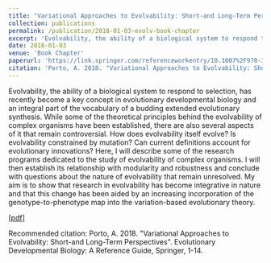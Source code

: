 ```yaml
---
title: "Variational Approaches to Evolvability: Short-and Long-Term Perspectives"
collection: publications
permalink: /publication/2018-01-03-evolv-book-chapter
excerpt: 'Evolvability, the ability of a biological system to respond to selection, has recently become a key concept in evolutionary developmental biology and an integral part of the vocabulary of a budding extended evolutionary synthesis. While some of the theoretical principles behind the evolvability of complex organisms have been established, there are also several aspects of it that remain controversial. How does evolvability itself evolve? Is evolvability constrained by mutation? Can current definitions account for evolutionary innovations? Here, I will describe some of the research programs dedicated to the study of evolvability of complex organisms. I will then establish its relationship with modularity and robustness and conclude with questions about the nature of evolvability that remain unresolved. My aim is to show that research in evolvability has become integrative in nature and that this change has been aided by an increasing incorporation of the genotype-to-phenotype map into the variation-based evolutionary theory.'
date: 2018-01-03
venue: 'Book Chapter'
paperurl: 'https://link.springer.com/referenceworkentry/10.1007%2F978-3-319-33038-9_114-1'
citation: 'Porto, A. 2018. "Variational Approaches to Evolvability: Short-and Long-Term Perspectives". Evolutionary Developmental Biology: A Reference Guide, Springer, 1-14.'
---
```

Evolvability, the ability of a biological system to respond to selection, has recently become a key concept in evolutionary developmental biology and an integral part of the vocabulary of a budding extended evolutionary synthesis. While some of the theoretical principles behind the evolvability of complex organisms have been established, there are also several aspects of it that remain controversial. How does evolvability itself evolve? Is evolvability constrained by mutation? Can current definitions account for evolutionary innovations? Here, I will describe some of the research programs dedicated to the study of evolvability of complex organisms. I will then establish its relationship with modularity and robustness and conclude with questions about the nature of evolvability that remain unresolved. My aim is to show that research in evolvability has become integrative in nature and that this change has been aided by an increasing incorporation of the genotype-to-phenotype map into the variation-based evolutionary theory.

[[pdf]](http://academicpages.github.io/files/paper2.pdf)

Recommended citation: Porto, A. 2018. "Variational Approaches to Evolvability: Short-and Long-Term Perspectives". Evolutionary Developmental Biology: A Reference Guide, Springer, 1-14.
